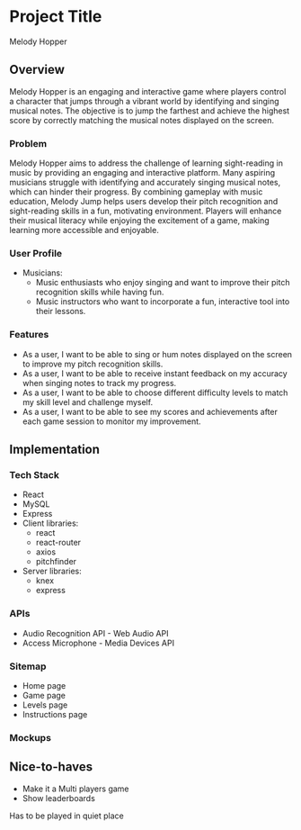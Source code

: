 # Project Title
Melody Hopper

## Overview

Melody Hopper is an engaging and interactive game where players control a character that jumps through a vibrant world by identifying and singing musical notes. 
The objective is to jump the farthest and achieve the highest score by correctly matching the musical notes displayed on the screen.

### Problem

Melody Hopper aims to address the challenge of learning sight-reading in music by providing an engaging and interactive platform. Many aspiring musicians struggle with identifying and accurately singing musical notes, which can hinder their progress. By combining gameplay with music education, Melody Jump helps users develop their pitch recognition and sight-reading skills in a fun, motivating environment. Players will enhance their musical literacy while enjoying the excitement of a game, making learning more accessible and enjoyable.

### User Profile

- Musicians:
    - Music enthusiasts who enjoy singing and want to improve their pitch recognition skills 
       while having fun.
    - Music instructors who want to incorporate a fun, interactive tool into their lessons.

### Features

- As a user, I want to be able to sing or hum notes displayed on the screen to improve my pitch recognition skills.
- As a user, I want to be able to receive instant feedback on my accuracy when singing notes to track my progress.
- As a user, I want to be able to choose different difficulty levels to match my skill level and challenge myself.
- As a user, I want to be able to see my scores and achievements after each game session to monitor my improvement.


## Implementation

### Tech Stack

- React
- MySQL
- Express
- Client libraries: 
    - react
    - react-router
    - axios
    - pitchfinder
- Server libraries:
    - knex
    - express

### APIs

- Audio Recognition API - Web Audio API
- Access Microphone - Media Devices API

### Sitemap

- Home page
- Game page
- Levels page
- Instructions page

### Mockups

## Nice-to-haves

- Make it a Multi players game
- Show leaderboards

Has to be played in quiet place